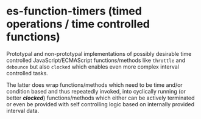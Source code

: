 # es-function-timers (timed operations / time controlled functions)

Prototypal and non-prototypal implementations of possibly desirable time controlled JavaScript/ECMAScript functions/methods like `throttle` and `debounce` but also `clocked` which enables even more complex interval controlled tasks.

The latter does wrap functions/methods which need to be time and/or condition based and thus repeatedly invoked, into cyclically running (or better _**clocked**_) functions/methods which either can be actively terminated or even be provided with self controlling logic based on internally provided interval data.
